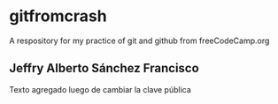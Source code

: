 # gitfromcrash
A respository for my practice of git and github from freeCodeCamp.org


## Jeffry Alberto Sánchez Francisco

Texto agregado luego de cambiar la clave pública